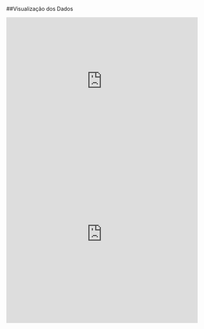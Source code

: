 ##Visualização dos Dados

<iframe width="100%" height="335" frameborder="0"
  src="https://observablehq.com/embed/@sergiogarciabf/vega-lite-api-exercicios-2022?cells=barras"></iframe>
  
<iframe width="100%" height="471" frameborder="0"
  src="https://observablehq.com/embed/@sergiogarciabf/vega-lite-api-exercicios-2022?cells=scatterplot"></iframe>

